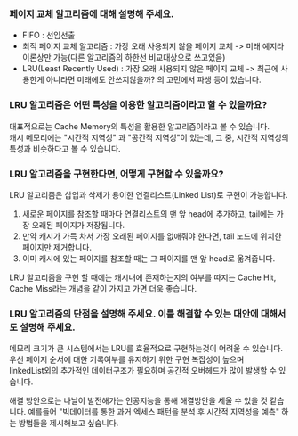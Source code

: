 ### 페이지 교체 알고리즘에 대해 설명해 주세요.

- FIFO : 선입선출
- 최적 페이지 교체 알고리즘 : 가장 오래 사용되지 않을 페이지 교체 -> 미래 예지라 이론상만 가능(다른 알고리즘의 하한선 비교대상으로 쓰고있음)
- LRU(Least Recently Used) : 가장 오래 사용되지 않은 페이지 교체 -> 최근에 사용한게 아니라면 미래에도 안쓰지않을까? 의 고민에서 파생
등이 있습니다.

### LRU 알고리즘은 어떤 특성을 이용한 알고리즘이라고 할 수 있을까요?

대표적으로는 Cache Memory의 특성을 활용한 알고리즘이라고 볼 수 있습니다.  
캐시 메모리에는 "시간적 지역성" 과 "공간적 지역성"이 있는데, 그 중, 시간적 지역성의 특성과 비슷하다고 볼 수 있습니다.

### LRU 알고리즘을 구현한다면, 어떻게 구현할 수 있을까요?

LRU 알고리즘은 삽입과 삭제가 용이한 연결리스트(Linked List)로 구현이 가능합니다.

1. 새로운 페이지를 참조할 때마다 연결리스트의 맨 앞 head에 추가하고, tail에는 가장 오래된 페이지가 저장됩니다.
2. 만약 캐시가 가득 차서 가장 오래된 페이지를 없애줘야 한다면, tail 노드에 위치한 페이지만 제거합니다.
3. 이미 캐시에 있는 페이지를 참조할 때는 그 페이지를 맨 앞 head로 옮겨줍니다.

LRU 알고리즘을 구현 할 때에는 캐시내에 존재하는지의 여부를 따지는 Cache Hit, Cache Miss라는 개념을 같이 가지고 가면 더욱 좋습니다.

### LRU 알고리즘의 단점을 설명해 주세요. 이를 해결할 수 있는 대안에 대해서도 설명해 주세요.

메모리 크기가 큰 시스템에서는 LRU를 효율적으로 구현하는것이 어려울 수 있습니다.  
우선 페이지 순서에 대한 기록여부를 유지하기 위한 구현 복잡성이 높으며  
linkedList외의 추가적인 데이터구조가 필요하며 공간적 오버헤드가 많이 발생할 수 있습니다.

해결 방안으로는 나날이 발전해가는 인공지능을 통해 해결방안을 세울 수 있을 것 같습니다. 
예를들어 "빅데이터를 통한 과거 엑세스 패턴을 분석 후 시간적 지역성을 예측" 하는 방법들을 제시해보고 싶습니다.